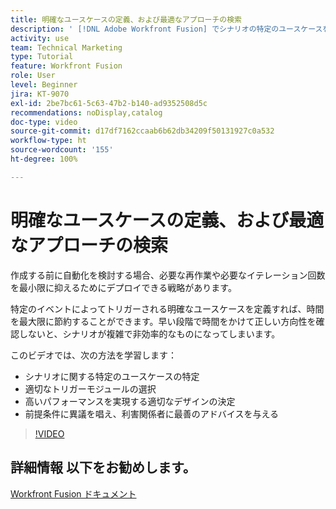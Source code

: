 ```yaml
---
title: 明確なユースケースの定義、および最適なアプローチの検索
description: ' [!DNL Adobe Workfront Fusion] でシナリオの特定のユースケースを特定し、適切なデザインを決定し、利害関係者に最適なアドバイスを提供する方法を学びます。'
activity: use
team: Technical Marketing
type: Tutorial
feature: Workfront Fusion
role: User
level: Beginner
jira: KT-9070
exl-id: 2be7bc61-5c63-47b2-b140-ad9352508d5c
recommendations: noDisplay,catalog
doc-type: video
source-git-commit: d17df7162ccaab6b62db34209f50131927c0a532
workflow-type: ht
source-wordcount: '155'
ht-degree: 100%

---
```


# 明確なユースケースの定義、および最適なアプローチの検索

作成する前に自動化を検討する場合、必要な再作業や必要なイテレーション回数を最小限に抑えるためにデプロイできる戦略があります。

特定のイベントによってトリガーされる明確なユースケースを定義すれば、時間を最大限に節約することができます。早い段階で時間をかけて正しい方向性を確認しないと、シナリオが複雑で非効率的なものになってしまいます。

このビデオでは、次の方法を学習します：

* シナリオに関する特定のユースケースの特定
* 適切なトリガーモジュールの選択
* 高いパフォーマンスを実現する適切なデザインの決定
* 前提条件に異議を唱え、利害関係者に最善のアドバイスを与える

>[!VIDEO](https://video.tv.adobe.com/v/335311/?quality=12&learn=on&enablevpops)

## 詳細情報 以下をお勧めします。

[Workfront Fusion ドキュメント](https://experienceleague.adobe.com/docs/workfront/using/adobe-workfront-fusion/workfront-fusion-2.html?lang=ja)
